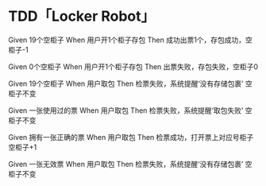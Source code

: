# TDD「Locker Robot」
Given 19个空柜子 When 用户开1个柜子存包 Then 成功出票1个，存包成功，空柜子-1


Given 0个空柜子 When 用户开1个柜子存包 Then 出票失败，存包失败，空柜子0


Given 19个空柜子 When 用户取包 Then 检票失败，系统提醒‘没有存储包裹’  空柜子不变


Given 一张使用过的票 When 用户取包 Then 检票失败，系统提醒‘取包失败’ 空柜子不变


Given 拥有一张正确的票 When 用户取包 Then 检票成功，打开票上对应号柜子 空柜子+1


Given 一张无效票 When 用户取包 Then 检票失败，系统提醒‘没有存储包裹’ 空柜子不变



